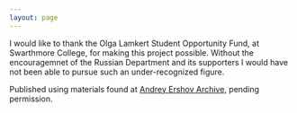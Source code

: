 ```yaml
---
layout: page
---
```


I would like to thank the Olga Lamkert Student Opportunity Fund, at Swarthmore College, for making this project possible. Without the encouragemnet of the Russian Department and its supporters I would have not been able to pursue such an under-recognized figure. 

Published using materials found at [Andrey Ershov Archive](http://ershov.iis.nsk.su), pending permission.
